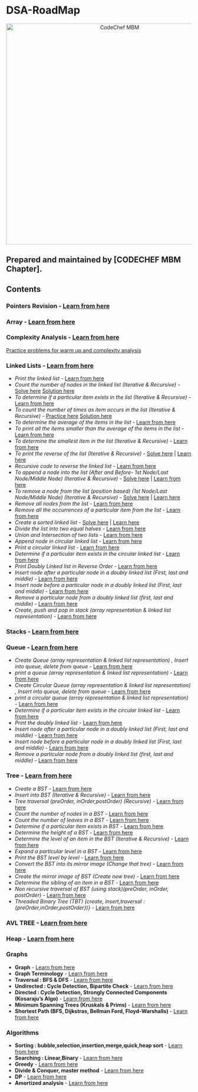 # DSA-RoadMap
<p align="center">
<img alt="CodeChef MBM" src="images/codechef-mbm.png" height="600">
</p>

## Prepared and maintained by [CODECHEF MBM Chapter].
## Contents
### **Pointers Revision** - [Learn from here](https://www.youtube.com/playlist?list=PLhb7SOmGNUc4EBVjd7x5TiEyOKXt71whE)
### **Array** - [Learn from here ](https://www.geeksforgeeks.org/array-data-structure/ )
### **Complexity Analysis** - [Learn from here](https://www.youtube.com/playlist?list=PL2_aWCzGMAwI9HK8YPVBjElbLbI3ufctn)
[Practice problems for warm up and complexity analysis](https://www.codechef.com/LRNDSA01)
### **Linked Lists** - [Learn from here](https://www.youtube.com/playlist?list=PLCvBE7NDS5Bli-yIH6lD353r9zHxvazr1)

* *Print the linked list* -  [Learn from here](https://www.hackerrank.com/challenges/print-the-elements-of-a-linked-list/problem)
* *Count the number of nodes in the linked list (Iterative & Recursive)* -  [Solve here](https://practice.geeksforgeeks.org/problems/count-nodes-of-linked-list/1) [Solution here](https://www.geeksforgeeks.org/find-length-of-a-linked-list-iterative-and-recursive/) 
* *To determine if a particular item exists in the list (Iterative & Recursive)* -  [Learn from here](https://www.geeksforgeeks.org/search-an-element-in-a-linked-list-iterative-and-recursive/)
* *To count the number of times as item occurs in the list (Iterative & Recursive)* -  [Practice here](https://practice.geeksforgeeks.org/problems/occurence-of-an-integer-in-a-linked-list/1) [Solution here](https://www.geeksforgeeks.org/write-a-function-that-counts-the-number-of-times-a-given-int-occurs-in-a-linked-list/)
* *To determine the average of the items in the list* - [Learn from here](https://www.geeksforgeeks.org/program-to-find-average-of-all-nodes-in-a-linked-list/#:~:text=Start%20traversing%20the%20linked%20list,node%20and%20Return%20the%20average.)
* *To print all the items smaller than the average of the items in the list* - [Learn from here](https://www.geeksforgeeks.org/find-the-element-before-which-all-the-elements-are-smaller-than-it-and-after-which-all-are-greater-than-it/)
* *To determine the smallest item in the list (Iterative & Recursive)* - [Learn from here](geeksforgeeks.org/find-smallest-largest-elements-singly-linked-list/)
* *To print the reverse of the list (Iterative & Recursive)* -  [Solve here](https://practice.geeksforgeeks.org/problems/reverse-a-linked-list/1) | [Learn here](https://www.geeksforgeeks.org/reverse-a-linked-list/)
* *Recursive code to reverse the linked list* - [Learn from here](https://www.geeksforgeeks.org/recursively-reversing-a-linked-list-a-simple-implementation/)
* *To append  a node into the list (After and Before- 1st Node/Last Node/Middle Node) (Iterative & Recursive)* - [Solve here](https://practice.geeksforgeeks.org/problems/linked-list-insertion/1) | [Learn from here](https://www.geeksforgeeks.org/linked-list-set-2-inserting-a-node/)
* *To remove a node from the list (position based) (1st Node/Last Node/Middle Node) (Iterative & Recursive)* - [Solve here](https://practice.geeksforgeeks.org/problems/delete-a-node-in-single-linked-list/1) | [Learn here](https://www.geeksforgeeks.org/linked-list-set-3-deleting-node/)
* *Remove all nodes from the list* - [Learn from here](https://www.geeksforgeeks.org/write-a-function-to-delete-a-linked-list/)
* *Remove all the occurrences of a particular item from the list* - [Learn from here](https://www.geeksforgeeks.org/remove-all-the-occurrences-of-an-element-from-a-list-in-python/)
* *Create a sorted linked list* - [Solve here](https://practice.geeksforgeeks.org/problems/insert-in-a-sorted-list/1) | [Learn here](https://www.geeksforgeeks.org/given-a-linked-list-which-is-sorted-how-will-you-insert-in-sorted-way/)
* *Divide the list into two equal halves* - [Learn from here](http://www.codezclub.com/c-split-single-linked-list-two-halves/)
* *Union and Intersection of two lists* - [Learn from here](https://www.geeksforgeeks.org/union-and-intersection-of-two-linked-lists/?ref=lbp)
* *Append node in circular linked list* - [Learn from here](https://www.geeksforgeeks.org/circular-singly-linked-list-insertion/#:~:text=To%20implement%20a%20circular%20singly,point%20to%20the%20first%20node.)
* *Print a circular linked list* - [Learn from here](https://www.geeksforgeeks.org/circular-linked-list-set-2-traversal/)
* *Determine if a particular item exists in the circular linked list* - [Learn from here](https://www.geeksforgeeks.org/check-if-a-pair-with-given-product-exists-in-linked-list/)
* *Print Doubly Linked list in Reverse Order* - [Learn from here](https://www.geeksforgeeks.org/print-doubly-linked-list-in-reverse-order/)
* *Insert node after a particular node in a doubly linked list (First, last and middle)* - [Learn from here](https://www.geeksforgeeks.org/linked-list-set-2-inserting-a-node/)
* *Insert node before a particular node in a doubly linked list (First, last and middle)* - [Learn from here](https://www.geeksforgeeks.org/insert-a-node-in-linked-list-before-a-given-node/)
* *Remove a particular node from a doubly linked list (first, last and middle)* - [Learn from here](https://www.geeksforgeeks.org/delete-a-node-in-a-doubly-linked-list/)
* *Create, push and pop in stack  (array representation & linked list representation)* - [Learn from here](https://www.geeksforgeeks.org/implement-a-stack-using-singly-linked-list/)

### **Stacks** - [Learn from here](https://www.youtube.com/playlist?list=PLCvBE7NDS5BngntkqmL5IlEdCmHF_b1d9)
### **Queue** - [Learn from here](https://www.youtube.com/playlist?list=PLCvBE7NDS5Bl7JvqoC2EIkRIwAbBbIVK9)

* *Create Queue (array representation & linked list representation) , Insert into queue, delete from queue* - [Learn from here](https://www.geeksforgeeks.org/split-a-list-into-two-halves-in-java/)
* *print a queue (array representation & linked list representation)* - [Learn from here](https://www.geeksforgeeks.org/union-and-intersection-of-two-linked-lists/)
* *Create Circular Queue (array representation & linked list representation) , Insert into queue, delete from queue* - [Learn from here](https://www.geeksforgeeks.org/circular-singly-linked-list-insertion/#:~:text=To%20implement%20a%20circular%20singly,point%20to%20the%20first%20node.)
* *print a circular queue (array representation & linked list representation)* - [Learn from here](https://www.geeksforgeeks.org/circular-linked-list-set-2-traversal/)
* *Determine if a particular item exists in the circular linked list* - [Learn from here](https://www.geeksforgeeks.org/check-if-a-linked-list-is-circular-linked-list/)
* *Print the doubly linked list* - [Learn from here](https://www.geeksforgeeks.org/doubly-linked-list/)
* *Insert node after a particular node in a doubly linked list (First, last and middle)* - [Learn from here](https://www.geeksforgeeks.org/linked-list-set-2-inserting-a-node/)
* *Insert node before a particular node in a doubly linked list (First, last and middle)* - [Learn from here](https://www.geeksforgeeks.org/insert-node-middle-linked-list/)
* *Remove a particular node from a doubly linked list (first, last and middle)* - [Learn from here](https://www.geeksforgeeks.org/delete-a-node-in-a-doubly-linked-list/)

### **Tree** - [Learn from here](https://www.youtube.com/playlist?list=PLCvBE7NDS5Bl-sM8FH3-TIqjlzdCAQfZ_)
* *Create a BST* - [Learn from here](https://www.geeksforgeeks.org/construct-bst-from-given-preorder-traversa/)
* *Insert into BST (Iterative & Recursive)* - [Learn from here](https://www.geeksforgeeks.org/insert-a-node-in-binary-search-tree-iteratively/)
* *Tree traversal (preOrder, inOrder,postOrder) (Recursive)* - [Learn from here](https://www.geeksforgeeks.org/tree-traversals-inorder-preorder-and-postorder/)
* *Count the number of nodes in a BST* - [Learn from here](https://www.geeksforgeeks.org/count-bst-nodes-that-are-in-a-given-range/)
* *Count the number of leaves in a BST* - [Learn from here](https://www.geeksforgeeks.org/write-a-c-program-to-get-count-of-leaf-nodes-in-a-binary-tree/)
* *Determine if a particular item exists in BST* - [Learn from here](https://www.geeksforgeeks.org/a-program-to-check-if-a-binary-tree-is-bst-or-not/)
* *Determine the height of a BST* - [Learn from here](https://www.geeksforgeeks.org/write-a-c-program-to-find-the-maximum-depth-or-height-of-a-tree/)
* *Determine the level of an item in the BST (Iterative & Recursive)* - [Learn from here](https://www.geeksforgeeks.org/level-order-tree-traversal/)
* *Expand a particular level in a BST* - [Learn from here](https://www.geeksforgeeks.org/connect-nodes-at-same-level/)
* *Print the BST level by level* - [Learn from here](https://www.geeksforgeeks.org/print-level-order-traversal-line-line/)
* *Convert the BST into its mirror image (Change that tree)* - [Learn from here](https://www.geeksforgeeks.org/write-an-efficient-c-function-to-convert-a-tree-into-its-mirror-tree/)
* *Create the mirror image of BST (Create new tree)* - [Learn from here](https://www.geeksforgeeks.org/write-an-efficient-c-function-to-convert-a-tree-into-its-mirror-tree/)
* *Determine the sibling of an item in a BST* - [Learn from here](https://www.geeksforgeeks.org/check-if-two-nodes-in-a-binary-tree-are-siblings/)
* *Non recursive traversal of BST (using stack)(preOrder, inOrder, postOrder)* - [Learn from here](https://www.geeksforgeeks.org/inorder-tree-traversal-without-recursion/)
* *Threaded Binary Tree (TBT) {create, insert,traversal : {preOrder,inOrder,postOrder})}* - [Learn from here](https://www.geeksforgeeks.org/threaded-binary-tree/)

### **AVL TREE** - [Learn from here]()
### **Heap** - [Learn from here](https://www.youtube.com/playlist?list=PLCvBE7NDS5Bkb8o8vGwvgTaZH_os2TERP)

### Graphs

* **Graph** - [Learn from here]( https://www.youtube.com/playlist?list=PLCvBE7NDS5BliMnhCKQbDsOmP78QtNEfZ)
* **Graph Terminology** - [Learn from here]()
* **Traversal : BFS & DFS** - [Learn from here]()
* **Undirected : Cycle Detection,	Bipartite Check** - [Learn from here]()
* **Directed : Cycle Detection, Strongly Connected Components (Kosaraju’s Algo)** - [Learn from here]()
* **Minimum Spanning Trees (Kruskals & Prims)** - [Learn from here]()
* **Shortest Path (BFS, Dijkstras, Bellman Ford, Floyd-Warshalls)** - [Learn from here]()

### Algorithms

* **Sorting : bubble,selection,insertion,merge,quick,heap sort** - [Learn from here]()
* **Searching : Linear,Binary** - [Learn from here]()
* **Greedy** - [Learn from here]()
* **Divide & Conquer, master method** - [Learn from here]()
* **DP** - [Learn from here]()
* **Amortized analysis** - [Learn from here]()
